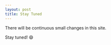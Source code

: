 ```yaml
---
layout: post
title: Stay Tuned
---
```


There will be continuous small changes in this site.

Stay tuned! :smile:
